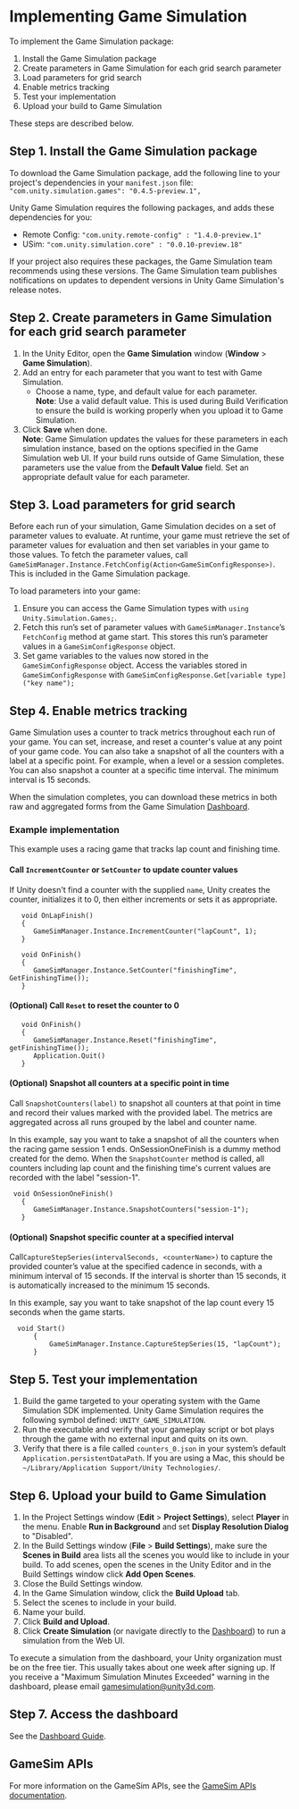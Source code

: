 # Implementing Game Simulation

To implement the Game Simulation package:

1. Install the Game Simulation package
2. Create parameters in Game Simulation for each grid search parameter
3. Load parameters for grid search
4. Enable metrics tracking
5. Test your implementation
6. Upload your build to Game Simulation

These steps are described below.

## Step 1. Install the Game Simulation package
To download the Game Simulation package, add the following line to your project's dependencies in your `manifest.json` file: `"com.unity.simulation.games": "0.4.5-preview.1",`

Unity Game Simulation requires the following packages, and adds these dependencies for you:
* Remote Config: `"com.unity.remote-config" : "1.4.0-preview.1"`
* USim: `"com.unity.simulation.core" : "0.0.10-preview.18"`

If your project also requires these packages, the Game Simulation team recommends using these versions.
The Game Simulation team publishes notifications on updates to dependent versions in Unity Game Simulation's release notes.

## Step 2. Create parameters in Game Simulation for each grid search parameter
1. In the Unity Editor, open the **Game Simulation** window (**Window** > **Game Simulation**).
2. Add an entry for each parameter that you want to test with Game Simulation.
   - Choose a name, type, and default value for each parameter.<br />**Note**: Use a valid default value. This is used during Build Verification to ensure the build is working properly when you upload it to Game Simulation.
3. Click **Save** when done.<br />
**Note**: Game Simulation updates the values for these parameters in each simulation instance, based on the options specified in the Game Simulation web UI. If your build runs outside of Game Simulation, these parameters use the value from the **Default Value** field. Set an appropriate default value for each parameter.

## Step 3. Load parameters for grid search
Before each run of your simulation, Game Simulation decides on a set of parameter values to evaluate. At runtime, your game must retrieve the set of parameter values for evaluation and then set variables in your game to those values. To fetch the parameter values, call `GameSimManager.Instance.FetchConfig(Action<GameSimConfigResponse>)`. This is included in the Game Simulation package. 

To load parameters into your game:
1. Ensure you can access the Game Simulation types with `using Unity.Simulation.Games;`.
2. Fetch this run’s set of parameter values with `GameSimManager.Instance`’s `FetchConfig` method at game start. This stores this run’s parameter values in a `GameSimConfigResponse` object.
3. Set game variables to the values now stored in the `GameSimConfigResponse` object. Access the variables stored in `GameSimConfigResponse` with
`GameSimConfigResponse.Get[variable type]("key name");`

## Step 4. Enable metrics tracking
Game Simulation uses a counter to track metrics throughout each run of your game. You can set, increase, and reset a counter's value at any point of your game code. You can also take a snapshot of all the counters with a label at a specific point. For example, when a level or a session completes. You can also snapshot a counter at a specific time interval. The minimum interval is 15 seconds. 

When the simulation completes, you can download these metrics in both raw and aggregated forms from the Game Simulation [Dashboard](https://gamesimulation.unity3d.com).


### Example implementation
This example uses a racing game that tracks lap count and finishing time.

#### Call `IncrementCounter` or `SetCounter` to update counter values 

If Unity doesn't find a counter with the supplied `name`, Unity creates the counter, initializes it to 0, then either increments or sets it as appropriate.
```
   void OnLapFinish()
   {        
      GameSimManager.Instance.IncrementCounter("lapCount", 1);
   }

   void OnFinish()
   {        
      GameSimManager.Instance.SetCounter("finishingTime", GetFinishingTime());
   }
```

#### (Optional) Call `Reset` to reset the counter to 0
```
   void OnFinish()
   {        
      GameSimManager.Instance.Reset("finishingTime", getFinishingTime());
      Application.Quit()
   }
```

#### (Optional) Snapshot all counters at a specific point in time

Call `SnapshotCounters(label)` to snapshot all counters at that point in time and record their values marked with the provided label. The metrics are aggregated across all runs grouped by the label and counter name.

In this example, say you want to take a snapshot of all the counters when the racing game session 1 ends. OnSessionOneFinish is a dummy method created for the demo. When the `SnapshotCounter` method is called, all counters including lap count and the finishing time's current values are recorded with the label "session-1".
```
 void OnSessionOneFinish()
   {        
      GameSimManager.Instance.SnapshotCounters("session-1");
   }
```

#### (Optional) Snapshot specific counter at a specified interval

Call`CaptureStepSeries(intervalSeconds, <counterName>)` to capture the provided counter’s value at the specified cadence in seconds, with a minimum interval of 15 seconds. If the interval is shorter than 15 seconds, it is automatically increased to the minimum 15 seconds.

In this example, say you want to take snapshot of the lap count every 15 seconds when the game starts.
```
  void Start()
      {
          GameSimManager.Instance.CaptureStepSeries(15, "lapCount");
      }
```

## Step 5. Test your implementation
1. Build the game targeted to your operating system with the Game Simulation SDK implemented. Unity Game Simulation requires the following symbol defined: `UNITY_GAME_SIMULATION`.
2. Run the executable and verify that your gameplay script or bot plays through the game with no external input and quits on its own.
3. Verify that there is a file called `counters_0.json` in your system’s default `Application.persistentDataPath`. If you are using a Mac, this should be `~/Library/Application Support/Unity Technologies/`.

## Step 6. Upload your build to Game Simulation
1. In the Project Settings window (**Edit** > **Project Settings**), select **Player** in the menu. Enable **Run in Background** and set **Display Resolution Dialog** to "Disabled".
2. In the Build Settings window (**File** > **Build Settings**), make sure the **Scenes in Build** area lists all the scenes you would like to include in your build. To add scenes, open the scenes in the Unity Editor and in the Build Settings window click **Add Open Scenes**.
3. Close the Build Settings window.
4. In the Game Simulation window, click the **Build Upload** tab.
5. Select the scenes to include in your build.
6. Name your build.
7. Click **Build and Upload**.
8. Click **Create Simulation** (or navigate directly to the [Dashboard](https://gamesimulation.unity3d.com)) to run a simulation from the Web UI. 

To execute a simulation from the dashboard, your Unity organization must be on the free tier. This usually takes about one week after signing up.  If you receive a "Maximum Simulation Minutes Exceeded" warning in the dashboard, please email [gamesimulation@unity3d.com](mailto:gamesimulation@unity3d.com).

## Step 7. Access the dashboard
See the [Dashboard Guide](https://unity-technologies.github.io/gamesimulation/Docs/dashboard.html).

## GameSim APIs
For more information on the GameSim APIs, see the [GameSim APIs documentation](https://unity-technologies.github.io/gamesimulation/Docs/gamesim-apis.html).
